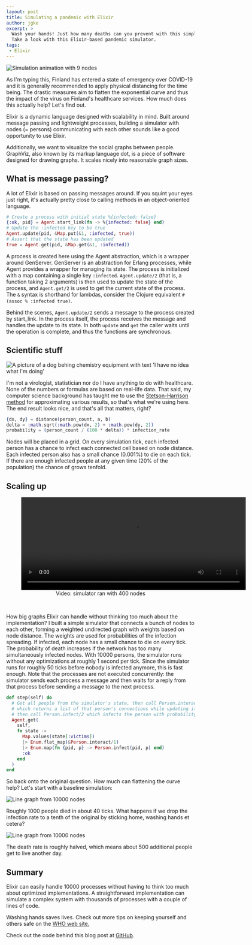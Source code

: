 ```yaml
---
layout: post
title: Simulating a pandemic with Elixir
author: jgke
excerpt: >
  Wash your hands! Just how many deaths can you prevent with this simple trick?
  Take a look with this Elixir-based pandemic simulator.
tags:
 - Elixir
---
```


<img src="/img/simulating-pandemics-with-elixir/simulation.gif"
     alt="Simulation animation with 9 nodes" />

As I'm typing this, Finland has entered a state of emergency over COVID-19 and
it is generally recommended to apply physical distancing for the time being. The
drastic measures aim to flatten the exponential curve and thus the impact of the
virus on Finland's healthcare services. How much does this actually help? Let's
find out.

Elixir is a dynamic language designed with scalability in mind. Built around
message passing and lightweight processes, building a simulator with nodes (=
persons) communicating with each other sounds like a good opportunity to use
Elixir.

Additionally, we want to visualize the social graphs between people. GraphViz,
also known by its markup language dot, is a piece of software designed for
drawing graphs. It scales nicely into reasonable graph sizes.

What is message passing?
------------------------

A lot of Elixir is based on passing messages around. If you squint your eyes
just right, it's actually pretty close to calling methods in an object-oriented
language.

```elixir
# Create a process with initial state %{infected: false}
{:ok, pid} = Agent.start_link(fn -> %{infected: false} end)
# Update the :infected key to be true
Agent.update(pid, &Map.put(&1, :infected, true))
# Assert that the state has been updated
true = Agent.get(pid, &Map.get(&1, :infected))
```

A process is created here using the Agent abstraction, which is a wrapper
around GenServer. GenServer is an abstraction for Erlang processes, while Agent
provides a wrapper for managing its state. The process is initialized with a
map containing a single key `:infected`. `Agent.update/2` (that is, a function
taking 2 arguments) is then used to update the state of the process, and
`Agent.get/2` is used to get the current state of the process. The `&` syntax
is shorthand for lambdas, consider the Clojure equivalent `#(assoc % :infected
true)`.

Behind the scenes, `Agent.update/2` sends a message to the process created by
start_link. In the process itself, the process receives the message and handles
the update to its state. In both `update` and `get` the caller waits until the
operation is complete, and thus the functions are synchronous.

Scientific stuff
----------------

<img src="/img/simulating-pandemics-with-elixir/science.jpeg"
     alt="A picture of a dog behing chemistry equipment with text 'I have no idea what I'm doing'" />

I'm not a virologist, statistician nor do I have anything to do with
healthcare. None of the numbers or formulas are based on real-life data. That
said, my computer science background has taught me to use the
[Stetson-Harrison method](https://www.urbandictionary.com/define.php?term=Stetson-Harrison%20method)
for approximating various results, so that's what we're using here. The end
result looks nice, and that's all that matters, right?

```elixir
{dx, dy} = distance(person_count, a, b)
delta = :math.sqrt(:math.pow(dx, 2) + :math.pow(dy, 2))
probability = (person_count / (100 * delta)) * infection_rate
```

Nodes will be placed in a grid. On every simulation tick, each infected person
has a chance to infect each connected cell based on node distance. Each
infected person also has a small chance (0.001%) to die on each tick. If there
are enough infected people at any given time (20% of the population) the chance
of grows tenfold.

Scaling up
----------

<figure>
  <video width="600" height="248" controls="controls">
  <source src="/img/simulating-pandemics-with-elixir/output-1.webm" type="video/webm"></source>
  </video>
  <figcaption style="text-align: center">Video: simulator ran with 400 nodes</figcaption>
</figure>
<br />

How big graphs Elixir can handle without thinking too much about the
implementation? I built a simple simulator that connects a bunch of nodes to
each other, forming a weighted undirected graph with weights based on node
distance. The weights are used for probabilities of the infection spreading. If
infected, each node has a small chance to die on every tick. The probability of
death increases if the network has too many simultaneously infected nodes. With
10000 persons, the simulator runs without any optimizations at roughly 1 second
per tick. Since the simulator runs for roughly 50 ticks before nobody is
infected anymore, this is fast enough. Note that the processes are not executed
concurrently: the simulator sends each process a message and then waits for a
reply from that process before sending a message to the next process.

```elixir
def step(self) do
  # Get all people from the simulator's state, then call Person.interact/1
  # which returns a list of that person's connections while updating its state,
  # then call Person.infect/2 which infects the person with probability p
  Agent.get(
    self,
    fn state ->
      Map.values(state[:victims])
      |> Enum.flat_map(&Person.interact/1)
      |> Enum.map(fn {pid, p} -> Person.infect(pid, p) end)
      :ok
    end
  )
end
```

So back onto the original question. How much can flattening the curve help? Let's start with a
baseline simulation:

<img src="/img/simulating-pandemics-with-elixir/graph-1.png" alt="Line graph from 10000 nodes" />

Roughly 1000 people died in about 40 ticks. What happens if we drop the
infection rate to a tenth of the original by sticking home, washing hands et
cetera?

<img src="/img/simulating-pandemics-with-elixir/graph-2.png" alt="Line graph from 10000 nodes" />

The death rate is roughly halved, which means about 500 additional people get
to live another day.

Summary
-------

Elixir can easily handle 10000 processes without having to think too much about
optimized implementations. A straightforward implementation can simulate a
complex system with thousands of processes with a couple of lines of code.

Washing hands saves lives. Check out more tips on keeping yourself and others
safe on the [WHO web site.](https://www.who.int/emergencies/diseases/novel-coronavirus-2019/advice-for-public)

Check out the code behind this blog post at [GitHub](https://github.com/jgke/epidemic).
